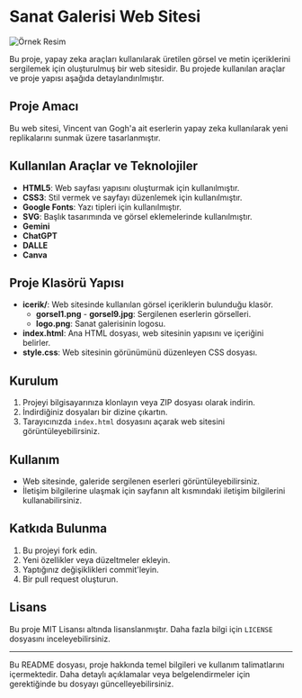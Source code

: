 # Sanat Galerisi Web Sitesi
![Örnek Resim](https://github.com/BetulCengiz/GaleriWebSitesi/blob/main/icerik/Ekran%20görüntüsü%202024-03-25%20131625.png)

Bu proje, yapay zeka araçları kullanılarak üretilen görsel ve metin içeriklerini sergilemek için oluşturulmuş bir web sitesidir. Bu projede kullanılan araçlar ve proje yapısı aşağıda detaylandırılmıştır.

## Proje Amacı

Bu web sitesi, Vincent van Gogh'a ait eserlerin yapay zeka kullanılarak yeni replikalarını sunmak üzere tasarlanmıştır. 

## Kullanılan Araçlar ve Teknolojiler

- **HTML5**: Web sayfası yapısını oluşturmak için kullanılmıştır.
- **CSS3**: Stil vermek ve sayfayı düzenlemek için kullanılmıştır.
- **Google Fonts**: Yazı tipleri için kullanılmıştır.
- **SVG**: Başlık tasarımında ve görsel eklemelerinde kullanılmıştır.
- **Gemini**
- **ChatGPT**
- **DALLE**
- **Canva**

## Proje Klasörü Yapısı

- **icerik/**: Web sitesinde kullanılan görsel içeriklerin bulunduğu klasör.
  - **gorsel1.png** - **gorsel9.jpg**: Sergilenen eserlerin görselleri.
  - **logo.png**: Sanat galerisinin logosu.
- **index.html**: Ana HTML dosyası, web sitesinin yapısını ve içeriğini belirler.
- **style.css**: Web sitesinin görünümünü düzenleyen CSS dosyası.

## Kurulum

1. Projeyi bilgisayarınıza klonlayın veya ZIP dosyası olarak indirin.
2. İndirdiğiniz dosyaları bir dizine çıkartın.
3. Tarayıcınızda `index.html` dosyasını açarak web sitesini görüntüleyebilirsiniz.

## Kullanım

- Web sitesinde, galeride sergilenen eserleri görüntüleyebilirsiniz.
- İletişim bilgilerine ulaşmak için sayfanın alt kısmındaki iletişim bilgilerini kullanabilirsiniz.

## Katkıda Bulunma

1. Bu projeyi fork edin.
2. Yeni özellikler veya düzeltmeler ekleyin.
3. Yaptığınız değişiklikleri commit'leyin.
4. Bir pull request oluşturun.

## Lisans

Bu proje MIT Lisansı altında lisanslanmıştır. Daha fazla bilgi için `LICENSE` dosyasını inceleyebilirsiniz.

---

Bu README dosyası, proje hakkında temel bilgileri ve kullanım talimatlarını içermektedir. Daha detaylı açıklamalar veya belgelendirmeler için gerektiğinde bu dosyayı güncelleyebilirsiniz.
